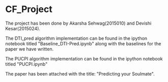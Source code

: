 # CF_Project
The project has been done by Akarsha Sehwag(2015010) and Devishi Kesar(2015024).

The DTI_pred algorithm implementation can be found in the ipython notebook titled "Baseline_DTI-Pred.ipynb" along with the baselines for the paper we have written.

The PUCPI algorithm implementation can be found in the ipython notebook titled "PUCPI.ipynb"

The paper has been attached with the title: "Predicting your Soulmate".
